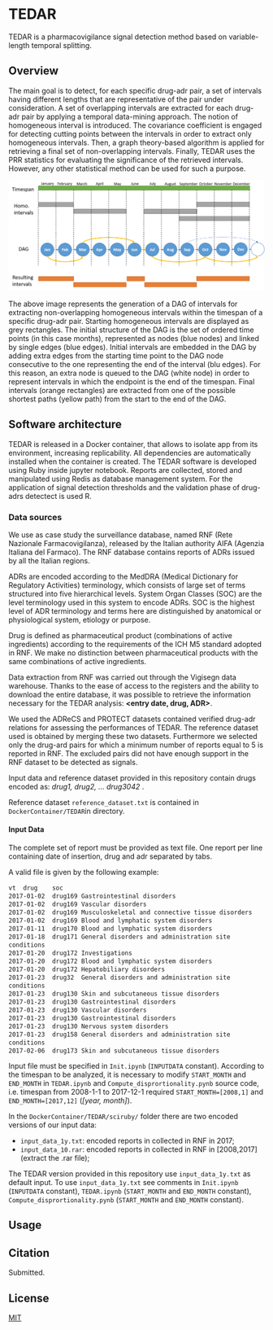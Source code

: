# TEDAR
TEDAR is a pharmacovigilance signal detection method  based on variable-length temporal splitting.

## Overview

The main goal is to detect, for each specific drug-adr pair, a set of intervals having different lengths that are representative of the pair under consideration.
A set of overlapping intervals are extracted for each drug-adr pair by applying a temporal data-mining approach. The notion of homogeneous interval is introduced. The covariance coefficient is engaged for detecting cutting points between the intervals in order to extract only homogeneous intervals.
Then, a graph theory-based algorithm is applied for retrieving a final set of non-overlapping intervals. Finally, TEDAR uses the PRR statistics for evaluating the significance of the retrieved intervals. However, any other statistical method can be used for such a purpose.

![Image](doc/method_illustration.png)

The above image represents the generation of a DAG of intervals for extracting non-overlapping homogeneous intervals within the timespan of a specific drug-adr pair. Starting homogeneous intervals are displayed as grey rectangles. The initial structure of the DAG is the set of ordered time points (in this case months), represented as nodes (blue nodes) and linked by single edges (blue edges). Initial intervals are embedded in the DAG by adding extra edges from the starting time point to the DAG node consecutive to the one representing the end of the interval (blu edges). For this reason, an extra node is queued to the DAG (white node) in order to represent intervals in which the endpoint is the end of the timespan. Final intervals (orange rectangles) are extracted from one of the possible shortest paths (yellow path) from the start to the end of the DAG.

## Software architecture

TEDAR is released in a Docker container, that allows to isolate app from its environment, increasing replicability. All dependencies are automatically installed when the container is created.
The TEDAR software is developed using Ruby inside jupyter notebook.  Reports are collected, stored and manipulated using Redis as database management system.
For the application of signal detection thresholds and the validation phase of drug-adrs detectect is used R.


### Data sources

We use as case study the surveillance database, named RNF (Rete Nazionale Farmacovigilanza), released by the Italian authority AIFA (Agenzia Italiana del Farmaco). The RNF database contains reports of ADRs issued by all the Italian regions.

ADRs are encoded according to the MedDRA (Medical Dictionary for Regulatory Activities) terminology, which consists of large set of terms structured into five hierarchical levels. System Organ Classes (SOC) are the level terminology used in this system to encode ADRs. SOC is the highest level of ADR terminology and terms here are distinguished by anatomical or physiological system, etiology or purpose.

Drug is defined as pharmaceutical product (combinations of active ingredients) according to the requirements of the ICH M5 standard adopted in RNF. We make no distinction between pharmaceutical products with the same combinations of active ingredients.

Data extraction from RNF was carried out through the Vigisegn data warehouse. Thanks to the ease of access to the registers and the ability to download the entire database, it was possible to retrieve the information necessary for the TEDAR analysis: <b> <entry date, drug,  ADR></b>.

We used the ADReCS and PROTECT datasets contained verified drug-adr relations for assessing the performances of TEDAR. The reference dataset used is obtained by merging these two datasets. Furthermore we selected only the drug-ard pairs for which a minimum number of reports equal to 5 is reported in RNF. The excluded pairs did not have enough support in the RNF dataset to be detected as signals.

Input data and reference dataset provided in this repository contain drugs encoded as: <i>drug1, drug2, ... drug3042 </i>.

Reference dataset `reference_dataset.txt` is contained in `DockerContainer/TEDAR`in directory.
  

#### Input Data

The complete set of report must be provided as text file.
One report per line containing date of insertion, drug and adr separated by tabs.

A valid file is given by the following example:
```
vt	drug	soc
2017-01-02	drug169	Gastrointestinal disorders
2017-01-02	drug169	Vascular disorders
2017-01-02	drug169	Musculoskeletal and connective tissue disorders
2017-01-02	drug169	Blood and lymphatic system disorders
2017-01-11	drug170	Blood and lymphatic system disorders
2017-01-18	drug171	General disorders and administration site conditions
2017-01-20	drug172	Investigations
2017-01-20	drug172	Blood and lymphatic system disorders
2017-01-20	drug172	Hepatobiliary disorders
2017-01-23	drug32	General disorders and administration site conditions
2017-01-23	drug130	Skin and subcutaneous tissue disorders
2017-01-23	drug130	Gastrointestinal disorders
2017-01-23	drug130	Vascular disorders
2017-01-23	drug130	Gastrointestinal disorders
2017-01-23	drug130	Nervous system disorders
2017-01-23	drug158	General disorders and administration site conditions
2017-02-06	drug173	Skin and subcutaneous tissue disorders
```

Input file must be specified in `Init.ipynb` (`INPUTDATA` constant). According to the timespan to be analyzed, it is necessary to modify `START_MONTH` and `END_MONTH` in `TEDAR.ipynb` and `Compute_disprortionality.pynb` source code, i.e. timespan from 2008-1-1 to 2017-12-1 required `START_MONTH=[2008,1]` and `END_MONTH=[2017,12]` (<i>[year, month]</i>).


In the `DockerContainer/TEDAR/sciruby/` folder there are two encoded versions of our input data:

* `input_data_1y.txt`: encoded reports in collected in RNF in 2017;
* `input_data_10.rar`: encoded reports in collected in RNF in [2008,2017] (extract the .rar file);

The TEDAR version provided in this repository use `input_data_1y.txt` as default input. To use `input_data_1y.txt` see comments in `Init.ipynb` (`INPUTDATA` constant), `TEDAR.ipynb` (`START_MONTH` and `END_MONTH` constant), `Compute_disprortionality.pynb` (`START_MONTH` and `END_MONTH` constant). 

## Usage

  

## Citation

Submitted.
  
## License
[MIT](https://choosealicense.com/licenses/mit/)
